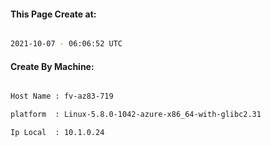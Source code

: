 
   
#### This Page Create at:

```bash

2021-10-07 - 06:06:52 UTC

```

#### Create By Machine:

```bash

Host Name : fv-az83-719

platform  : Linux-5.8.0-1042-azure-x86_64-with-glibc2.31

Ip Local  : 10.1.0.24

```

